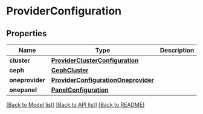 # ProviderConfiguration

## Properties
Name | Type | Description | Notes
------------ | ------------- | ------------- | -------------
**cluster** | [**ProviderClusterConfiguration**](ProviderClusterConfiguration.md) |  | 
**ceph** | [**CephCluster**](CephCluster.md) |  | [optional] 
**oneprovider** | [**ProviderConfigurationOneprovider**](ProviderConfigurationOneprovider.md) |  | [optional] 
**onepanel** | [**PanelConfiguration**](PanelConfiguration.md) |  | [optional] 

[[Back to Model list]](../README.md#documentation-for-models) [[Back to API list]](../README.md#documentation-for-api-endpoints) [[Back to README]](../README.md)

